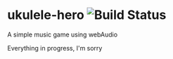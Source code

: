 # ukulele-hero ![Build Status](http://kopfwelt.com/68747470733a2f2f7472617669732d63692e6f72672f6a6f6e6b656d702f67756c702d7573657265662e7376673f6272616e63683d6d6173746572.svg)
A simple music game using webAudio

Everything in progress, I'm sorry

